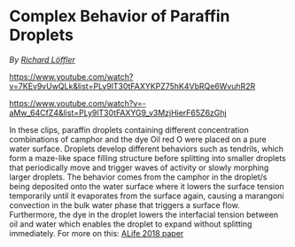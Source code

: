# Complex Behavior of Paraffin Droplets
*By [Richard Löffler](https://twitter.com/entosse)*

https://www.youtube.com/watch?v=7KEv9vUwQLk&list=PLy9lT30tFAXYKPZ75hK4VbRQe6WvuhR2R

https://www.youtube.com/watch?v=-aMw_64CfZ4&list=PLy9lT30tFAXYG9_v3MzjHierF65Z6zGhj

In these clips, paraffin droplets containing different concentration combinations of camphor and the dye Oil red O were placed on a pure water surface. Droplets develop different behaviors such as tendrils, which form a maze-like space filling structure before splitting into smaller droplets that periodically move and trigger waves of activity or slowly morphing larger droplets. The behavior comes from the camphor in the droplet/s being deposited onto the water surface where it lowers the surface tension temporarily until it evaporates from the surface again, causing a marangoni convection in the bulk water phase that triggers a surface flow. Furthermore, the dye in the droplet lowers the interfacial tension between oil and water which enables the droplet to expand without splitting immediately.
For more on this: [ALife 2018 paper](https://direct.mit.edu/isal/proceedings/alife2018/30/574/99652)
